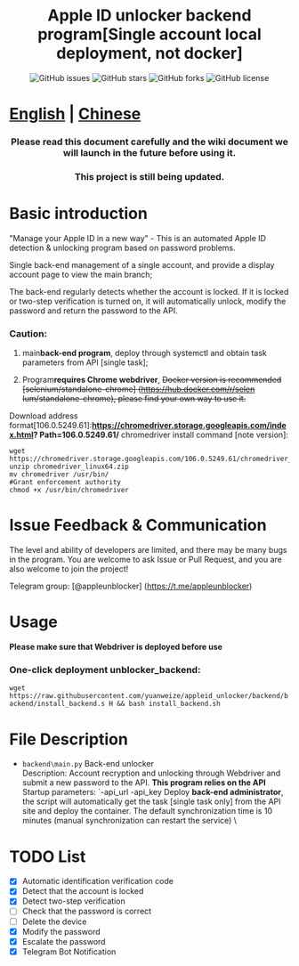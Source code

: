 <h1 align="center">Apple ID unlocker backend program[Single account local deployment, not docker]</h1>

<p align="center">
    <a href="https://github.com/pplulee/appleid_auto/issues" style="text-decoration:none">
        <img src="https://img.shields.io/github/issues/pplulee/appleid_auto.svg" alt="GitHub issues"/>
    </a>
    <a href="https://github.com/pplulee/appleid_auto/stargazers" style="text-decoration:none" >
        <img src="https://img.shields.io/github/stars/pplulee/appleid_auto.svg" alt="GitHub stars"/>
    </a>
    <a href="https://github.com/pplulee/appleid_auto/network" style="text-decoration:none" >
        <img src="https://img.shields.io/github/forks/pplulee/appleid_auto.svg" alt="GitHub forks"/>
    </a>
    <a href="https://github.com/pplulee/apple_auto/blob/main/LICENSE" style="text-decoration:none" >
        <img src="https://img.shields.io/github/license/pplulee/appleid_auto" alt="GitHub license"/>
    </a>
</p>

# [English](https://github.com/yuanweize/appleid_unlocker/blob/backend/README_EN.md) | [Chinese](https://github.com/yuanweize/appleid_unlocker/blob/backend/README.md)

<h3 align="center">Please read this document carefully and the wiki document we will launch in the future before using it. </h3>

<h3 align="center">This project is still being updated. </h3>

# Basic introduction

"Manage your Apple ID in a new way" - This is an automated Apple ID detection & unlocking program based on password problems.

Single back-end management of a single account, and provide a display account page to view the main branch;

The back-end regularly detects whether the account is locked. If it is locked or two-step verification is turned on, it will automatically unlock, modify the password and return the password to the API.

### Caution:

1. main**back-end program**, deploy through systemctl and obtain task parameters from API [single task];

2. Program**requires Chrome webdriver**, ~~Docker version is recommended [selenium/standalone-chrome] (https://hub.docker.com/r/selen Ium/standalone-chrome), please find your own way to use it.~~

Download address format[106.0.5249.61]:**https://chromedriver.storage.googleapis.com/index.html? Path=106.0.5249.61/**
chromedriver install command [note version]:
```
wget https://chromedriver.storage.googleapis.com/106.0.5249.61/chromedriver_linux64.zip
unzip chromedriver_linux64.zip
mv chromedriver /usr/bin/
#Grant enforcement authority
chmod +x /usr/bin/chromedriver
```

# Issue Feedback & Communication

The level and ability of developers are limited, and there may be many bugs in the program. You are welcome to ask Issue or Pull Request, and you are also welcome to join the project!

Telegram group: [@appleunblocker] (https://t.me/appleunblocker)

# Usage

**Please make sure that Webdriver is deployed before use**

### One-click deployment unblocker_backend:

`wget https://raw.githubusercontent.com/yuanweize/appleid_unlocker/backend/backend/install_backend.s H && bash install_backend.sh`

# File Description

- `backend\main.py` Back-end unlocker \
Description: Account recryption and unlocking through Webdriver and submit a new password to the API. **This program relies on the API** \
Startup parameters: `-api_url <API address> -api_key <API key>
Deploy **back-end administrator**, the script will automatically get the task [single task only] from the API site and deploy the container. The default synchronization time is 10 minutes (manual synchronization can restart the service) \
# TODO List

- [x] Automatic identification verification code
- [x] Detect that the account is locked
- [x] Detect two-step verification
- [ ] Check that the password is correct
- [ ] Delete the device
- [x] Modify the password
- [x] Escalate the password
- [x] Telegram Bot Notification